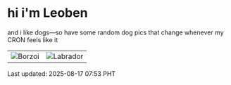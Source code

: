 # hi i'm Leoben

and i like dogs—so have some random dog pics that change whenever my CRON feels like it

|  |  |
|--------|----------|
| ![Borzoi](https://random-dog-vercel.vercel.app/api/random-borzoi?v=1755388398) | ![Labrador](https://random-dog-vercel.vercel.app/api/random-labrador?v=1755388398) |

Last updated: 2025-08-17 07:53 PHT
